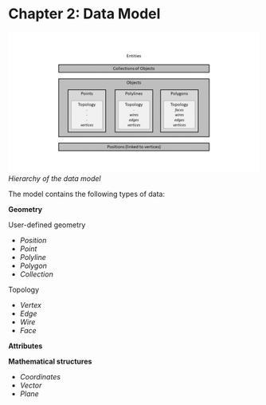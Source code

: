 # Chapter 2: Data Model

![Overview](./imgs/entities.PNG)
*Hierarchy of the data model*

The model contains the following types of data:

__Geometry__

User-defined geometry
  * _Position_
  * _Point_
  * _Polyline_
  * _Polygon_
  * _Collection_

Topology
  * _Vertex_
  * _Edge_
  * _Wire_
  * _Face_

__Attributes__

__Mathematical structures__
  * _Coordinates_
  * _Vector_
  * _Plane_